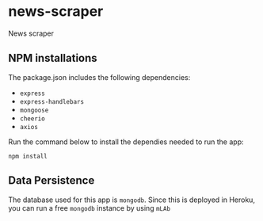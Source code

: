 # news-scraper

News scraper

## NPM installations

The package.json includes the following dependencies:

- `express`
- `express-handlebars`
- `mongoose`
- `cheerio`
- `axios`

Run the command below to install the dependies needed to run the app:

```shell
npm install
```

## Data Persistence

The database used for this app is `mongodb`. Since this is deployed in Heroku, you can run a free `mongodb` instance by using `mLAb`

